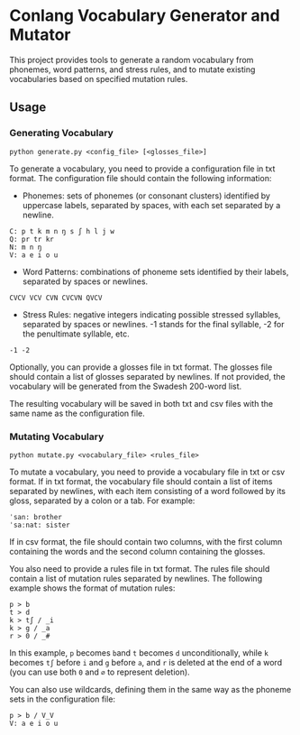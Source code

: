 # Conlang Vocabulary Generator and Mutator

This project provides tools to generate a random vocabulary from phonemes, word patterns, and stress rules, and to mutate existing vocabularies based on specified mutation rules.

## Usage

### Generating Vocabulary

```
python generate.py <config_file> [<glosses_file>]
```

To generate a vocabulary, you need to provide a configuration file in txt format. The configuration file should contain the following information:

- Phonemes: sets of phonemes (or consonant clusters) identified by uppercase labels, separated by spaces, with each set separated by a newline.
```
C: p t k m n ŋ s ʃ h l j w
Q: pr tr kr
N: m n ŋ
V: a e i o u
```

- Word Patterns: combinations of phoneme sets identified by their labels, separated by spaces or newlines.
```
CVCV VCV CVN CVCVN QVCV
```

- Stress Rules: negative integers indicating possible stressed syllables, separated by spaces or newlines. -1 stands for the final syllable, -2 for the penultimate syllable, etc.
```
-1 -2
```

Optionally, you can provide a glosses file in txt format. The glosses file should contain a list of glosses separated by newlines. If not provided, the vocabulary will be generated from the Swadesh 200-word list.

The resulting vocabulary will be saved in both txt and csv files with the same name as the configuration file.

### Mutating Vocabulary

```
python mutate.py <vocabulary_file> <rules_file>
```

To mutate a vocabulary, you need to provide a vocabulary file in txt or csv format. If in txt format, the vocabulary file should contain a list of items separated by newlines, with each item consisting of a word followed by its gloss, separated by a colon or a tab. For example:
```
ˈsan: brother
ˈsaːnat: sister
```

If in csv format, the file should contain two columns, with the first column containing the words and the second column containing the glosses.

You also need to provide a rules file in txt format. The rules file should contain a list of mutation rules separated by newlines. The following example shows the format of mutation rules:

```
p > b
t > d
k > tʃ / _i
k > g / _a
r > 0 / _#
```

In this example, `p` becomes `b`and `t` becomes `d` unconditionally, while `k` becomes `tʃ` before `i` and `g` before `a`, and `r` is deleted at the end of a word (you can use both `0` and `∅` to represent deletion).

You can also use wildcards, defining them in the same way as the phoneme sets in the configuration file:
```
p > b / V_V
V: a e i o u
```
